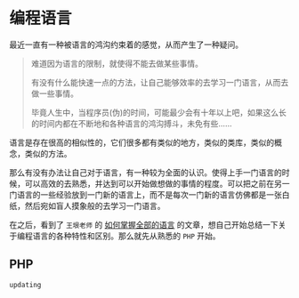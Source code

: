 # 编程语言

最近一直有一种被语言的鸿沟约束着的感觉，从而产生了一种疑问。

> 难道因为语言的限制，就使得不能去做某些事情。  
>
> 有没有什么能快速一点的方法，让自己能够效率的去学习一门语言，从而去做一些事情。  
>
> 毕竟人生中，当程序员(伪)的时间，可能最少会有十年以上吧，如果这么长的时间内都在不断地和各种语言的鸿沟搏斗，未免有些……  

语言是存在很高的相似性的，它们很多都有类似的地方，类似的类库，类似的概念，类似的方法。  

那么有没有办法让自己对于语言，有一种较为全面的认识。使得上手一门语言的时候，可以高效的去熟悉，并达到可以开始做想做的事情的程度。可以把之前在另一门语言的一些经验放到一门新的语言上，而不是每次一门新的语言仿佛都是一张白纸，然后宛如盲人摸象般的去学习一门语言。  

在之后，看到了 `王垠老师` 的 [如何掌握全部的语言]() 的文章，想自己开始总结一下关于编程语言的各种特性和区别。那么就先从熟悉的 `PHP` 开始。

## PHP

`updating`

